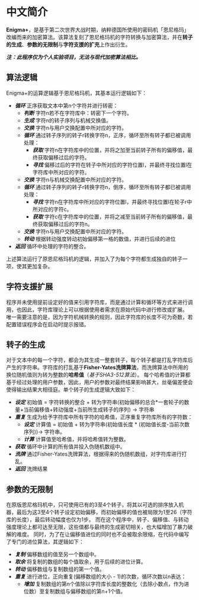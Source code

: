 # 中文简介
**Enigma+**，是基于第二次世界大战时期，纳粹德国所使用的密码机「恩尼格玛」改编而来的加密算法。该算法复刻了恩尼格玛机的字符转换与加密算法，并在**转子的生成**、**参数的无限制**与**字符支援的扩充**上作出衍生。  
  
***注：此程序仅为个人实验项目，无法与现代加密算法相比。***
## 算法逻辑
Enigma+的运算逻辑基于恩尼格玛机，其基本运行逻辑如下：
- ***循环*** 正序获取文本中第n个字符并进行转密：
  - ***判断*** 字符n若不在字符库中：转密下一个字符。
  - ***生成*** 字符n的转子序列与机械交换值。
  - ***交换*** 字符n与用户交换配置中所对应的字符。
  - ***循环*** 通过转子序列的转子r转换字符n，正序，循环至所有转子都已被调用处理：
    - ***获取*** 字符n在字符库中的位置，并将之加至当前转子所有的偏移值，最终获取偏移过后的字符。
    - ***寻找*** 偏移过后的字符在转子中所对应的字符位置l，并最终寻找位置l在字符库中所对应的字符。
  - ***交换*** 字符n与机械交换配置中所对应的字符。
  - ***循环*** 通过转子序列的转子r转换字符n，倒序，循环至所有转子都已被调用处理：
    - ***寻找*** 字符n在字符库中所对应的字符位置l，并最终寻找位置l在轮子r中所对应的字符c。
    - ***获取*** 字符c在字符库中的位置，并将之减至当前转子所有的偏移值，最终获取偏移过后的字符n。
  - ***交换*** 字符n与用户交换配置中所对应的字符。
  - ***转动*** 根据转动强度转动初始偏移第一格的数值，并进行后续的进位
- ***返回*** 循环中处理的字符的整合。
  
上述算法运行了原恩尼格玛机的逻辑，并加入了为每个字符都生成独自的转子一项，使其更加复杂。

## 字符支援扩展
程序并未使用提前设定好的值来引用字符库，而是通过计算和循环等方式来进行调用，也因此，字符库理论上可以根据使用者需求在原始代码中进行修改或扩展。
唯一需要注意的是，因为字符机械转换的规则，因此字符库的长度不可为奇数，若配置错误程序会在启动时提示报错。

## 转子的生成
对于文本中的每一个字符，都会为其生成一整套转子，每个转子都是打乱字符库后产生的字符串。字符库的打乱基于**Fisher-Yates洗牌算法**，而洗牌算法中所用的换位随机值则为转为整数的**哈希值**（*基于SHA3-512算法*）。
每个哈希值的计算都基于经过处理的用户参数，因此，用户的参数对最终结果影响甚大，丝毫偏差便会使得输出结果大相径庭。单个转子的生成逻辑大致如下：
- ***设定*** 初始值 = 字符转换的整合 + 转为字符串(初始偏移的总合*一套轮子的数量+当前偏移值+转动强度+当前所生成转子的序列) -> 字符串
- ***重复*** 生成为给予字符库中所有字符的哈希值，正序重复字符库所有的字符数：
  - ***设定*** 计算值 = 初始值 + 转为字符串(初始值长度 * (初始值长度-当前次数序列))-> 字符串。
  - ***计算*** 计算值至哈希值，并将哈希值转为整数。
- ***获取*** 循环中计算的所有值并投入伪随机数组中。
- ***洗牌*** 通过Fisher-Yates洗牌算法，根据得来的伪随机数组，对字符库进行打乱。
- ***返回*** 洗牌结果

## 参数的无限制
在原版恩尼格玛机中，只可使用已有的3至4个转子，将其以可选的排序放入机器，最后为这3至4个转子设定初始偏移，而初始偏移的值也被局限为1至26（字符库的长度），最后转动幅度也仅为1步。
而在这个程序中，转子、偏移值、与转动强度理论上都可达至无限，这些值都与最终的生成密切相关，也大幅增加了暴力破解的难度。
同时，为了在让偏移值进位的同时也不会被取余限缩，在代码中编写了专门的进位算法，其逻辑如下：
- ***复制*** 偏移数组的值至另一个数组中。
- ***取余*** 将复制的数组的每个值取余，用于后续的进位计算。
- ***转动*** 偏移数组与复制数组的第一个值。
- ***重复*** 进行进位，正向重复(偏移数组的大小 - 1)的次数，循环次数以n表达：
  - ***增加*** 复制数组的第n个值除以字符库长度的整数化（去除小数点，作为进位数）至复制数组与偏移数组的第n+1个值。
